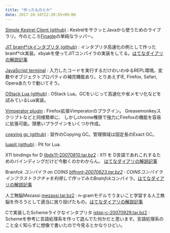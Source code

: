 ```yaml
---
title: "作ったものとか"
date: 2017-10-16T22:20:55+09:00
---
```


[Simple Kestrel Client (github)](https://github.com/hogelog/simple-kestrel-client)
: KestrelをサクッとJavaから使うためのライブラリ。今のところ[Finagle](http://twitter.github.com/finagle/)の単純なラッパー。

[JIT brainf*ckインタプリタ (github)](https://github.com/hogelog/bfprocessor)
: インタプリタ高速化の例として作ったbrainf*ck実装。xbyakを使ってJITコンパイラの実装をしてる。[はてなダイアリの解説記事](http://d.hatena.ne.jp/hogelog/20100914/p1)

[JavaScript terminal](/lib/js/terminal.html)
: 入力したコードを実行するだけのいわゆるREPL環境。変数やオブジェクトプロパティの補完機能あり。とりあえずIE, Firefox, Safari, Operaあたりで動いてそう。 

[OStack Lua (github)](http://github.com/hogelog/ostacklua)
: OStack Lua。GCをいじって高速化や省メモリ化などを試みているLua実装。

[Vimperator plugin](http://vimpr.github.com/plugins-ja.html)
: Firefox拡張Vimperatorのプラグイン。 Greasemonkeyスクリプトなどと同様簡単に、 しかしchrome権限で強力にFirefoxの機能を容易に拡張可能。頭悪いプラグインをいくつか作成。

[copying gc (github)](http://github.com/hogelog/copying_gc)
: 習作のCopying GC。管理領域は固定長のExact GC。

[luapit (github)](http://github.com/hogelog/luapit)
: Pit for Lua.

X11 bindings for D [libdx11-20070810.tar.bz2](/lib/d/libdx11-20070810.tar.bz2)
: X11 を D言語であれこれするためのバインディングだけど今動くのかわからん。 [はてなダイアリの解説記事](http://d.hatena.ne.jp/hogelog/20070810/p1)

Brainf*ck コンパイラ on COINS [bffront-20070623.tar.bz2](/lib/coins/bffront-20070623.tar.bz2)
: COINSコンパイラインフラストラクチャを利用して作ってみたBrainf*ckコンパイラ。[はてなダイアリの解説記事](http://d.hatena.ne.jp/hogelog/searchdiary?word=*[COINS])

人工無脳Mezassi [mezassi.tar.bz2](/lib/perl/mezassi.tar.bz2)
: n-gramモデルでうまいこと学習する人工無脳を作ろうとして適当に放り投げたもの。[はてなダイアリの解説記事](http://d.hatena.ne.jp/hogelog/20070306/p1)

Cで実装したSchemeライクなインタプリタ [istsp-c-20070929.tar.bz2](/lib/scm/istsp-c-20070929.tar.bz2)
: Schemeを参考に言語処理系を作って遊んでた何かだと思います。言語処理系のこと全く知らずに想像で書いたので今見るとかなりひどい。
